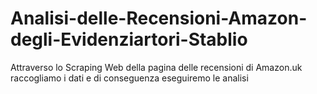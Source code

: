 # Analisi-delle-Recensioni-Amazon-degli-Evidenziartori-Stablio
Attraverso lo Scraping Web della pagina delle recensioni di Amazon.uk raccogliamo i dati e di conseguenza eseguiremo le analisi
